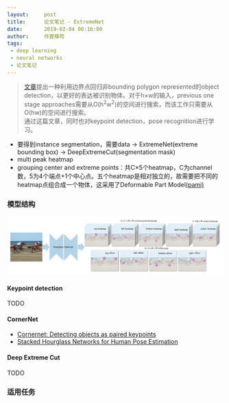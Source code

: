 ```yaml
---
layout:     post
title:      论文笔记 - ExtremeNet
date:       2019-02-04 00:16:00
author:     作壹條苟
tags:
 - deep learning
 - neural networks
 - 论文笔记
---
```


> [文章](https://arxiv.org/abs/1901.08043)提出一种利用边界点回归非bounding polygon represented的object detection，以更好的表达被识别物体。对于h×w的输入，previous one stage approaches需要从O(h<sup>2</sup>w<sup>2</sup>)的空间进行搜索，而该工作只需要从O(hw)的空间进行搜索。  
> 通过这篇文章，同时也对keypoint detection，pose recognition进行学习。

<!-- 单就回归出粗粒度边界而言其实感觉比较鸡肋。物体识别回归出bounding box只完成了一个low level的任务，在之上会有如instance segmentation，multi-object classification等任务，所以既然实际任务不会以得到bounding box为终结，extremenet将bounding box-segmentation的二段任务分段向后推了一点实际意义还有待思考。   -->


* 要得到instance segmentation，需要data -> ExtremeNet(extreme bounding box) -> DeepExtremeCut(segmentation mask)
* multi peak heatmap
* grouping center and extreme points：共C×5个heatmap，C为channel数，5为4个端点+1个中心点。五个heatmap是相对独立的，故需要把不同的heatmap点组合成一个物体，这采用了Deformable Part Model[(pami)](http://cs.brown.edu/people/pfelzens/papers/lsvm-pami.pdf)

### 模型结构

![extremenet](/img/in-post/extremenet.jpg)


#### Keypoint detection

TODO

#### CornerNet

* [Cornernet: Detecting objects as paired keypoints](https://arxiv.org/abs/1808.01244)
* [Stacked Hourglass Networks for Human Pose Estimation](https://arxiv.org/abs/1603.06937)

#### Deep Extreme Cut

TODO

### 适用任务

